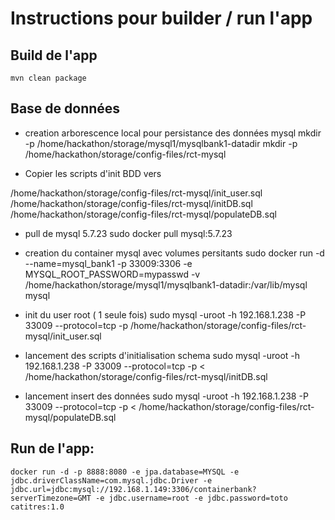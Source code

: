 
# Instructions pour builder / run l'app

## Build de l'app
    mvn clean package
    

## Base de données

- creation arborescence local pour persistance des données mysql
mkdir -p /home/hackathon/storage/mysql1/mysqlbank1-datadir
mkdir -p /home/hackathon/storage/config-files/rct-mysql

- Copier les scripts d'init BDD vers 

/home/hackathon/storage/config-files/rct-mysql/init_user.sql
/home/hackathon/storage/config-files/rct-mysql/initDB.sql
/home/hackathon/storage/config-files/rct-mysql/populateDB.sql

- pull de mysql 5.7.23
sudo docker pull mysql:5.7.23

- creation du container mysql avec volumes persitants
sudo docker run -d --name=mysql_bank1 -p 33009:3306 -e MYSQL_ROOT_PASSWORD=mypasswd -v /home/hackathon/storage/mysql1/mysqlbank1-datadir:/var/lib/mysql mysql

- init du user root ( 1 seule fois) 
sudo mysql -uroot -h 192.168.1.238 -P 33009 --protocol=tcp -p  /home/hackathon/storage/config-files/rct-mysql/init_user.sql

- lancement des scripts d'initialisation schema
sudo mysql -uroot -h 192.168.1.238 -P 33009 --protocol=tcp -p < /home/hackathon/storage/config-files/rct-mysql/initDB.sql

- lancement insert des données
sudo mysql -uroot -h 192.168.1.238 -P 33009 --protocol=tcp -p < /home/hackathon/storage/config-files/rct-mysql/populateDB.sql

## Run de l'app:
    docker run -d -p 8888:8080 -e jpa.database=MYSQL -e jdbc.driverClassName=com.mysql.jdbc.Driver -e jdbc.url=jdbc:mysql://192.168.1.149:3306/containerbank?serverTimezone=GMT -e jdbc.username=root -e jdbc.password=toto catitres:1.0
